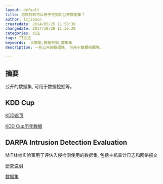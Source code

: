 ```yaml
---
layout: default
title: 怎样找到可以用于挖掘的公开数据集？
author: lijiaocn
createdate: 2014/05/25 11:58:30
changedate: 2017/10/28 11:36:20
categories: 方法
tags: IT方法
keywords:  大数据,数据挖掘,数据集
description: 一些公开的数据集, 可用于数据挖掘等。

---
```


## 摘要

公开的数据集, 可用于数据挖掘等。

## KDD Cup

[KDD首页](http://www.sigkdd.org/)

[KDD Cup历年数据](http://www.sigkdd.org/kddcup/index.php)

## DARPA Intrusion Detection Evaluation

MIT林肯实验室用于评估入侵检测使用的数据集, 包括主机审计日志和网络报文

[研究说明](http://www.ll.mit.edu/mission/communications/cyber/CSTcorpora/ideval/index.html)

[数据集](http://www.ll.mit.edu/mission/communications/cyber/CSTcorpora/ideval/data/index.html)

